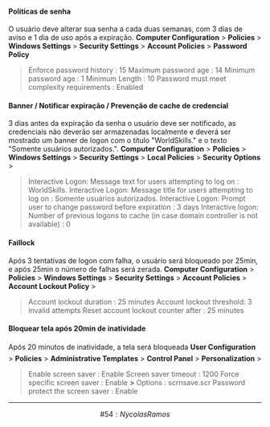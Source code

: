 

#### Políticas de senha
O usuário deve alterar sua senha a cada duas semanas, com 3 dias de aviso e 1 dia de uso após a expiração.
**Computer Configuration** > **Policies** > **Windows Settings** > **Security Settings** > **Account Policies** > **Password Policy**
>Enforce password history : 15
>Maximum password age : 14
>Minimum password age : 1
>Minimum Length : 10
>Password must meet complexity requirements : Enabled
#### Banner / Notificar expiração / Prevenção de cache de credencial
3 dias antes da expiração da senha o usuário deve ser notificado, as credenciais não deverão ser armazenadas localmente e deverá ser mostrado um banner de logon com o título "WorldSkills." e o texto "Somente usuários autorizados.".
**Computer Configuration** > **Policies** > **Windows Settings** > **Security Settings** > **Local Policies** > **Security Options** > 
>Interactive Logon: Message text for users attempting to log on : WorldSkills.
>Interactive Logon: Message title for users attempting to log on : Somente usuários 
>autorizados.
>Interactive Logon: Prompt user to change password before expiration : 3 days
>Interactive logon: Number of previous logons to cache (in case domain controller is not available) : 0
#### Faillock
Após 3 tentativas de logon com falha, o usuário será bloqueado por 25min, e após 25min o número de falhas será zerada.
**Computer Configuration** > **Policies** > **Windows Settings** > **Security Settings** > **Account Policies** > **Account Lockout Policy** >
>Account lockout duration : 25 minutes
>Account lockout threshold: 3 invalid attempts
>Reset account lockout counter after : 25 minutes
#### Bloquear tela após 20min de inatividade
Após 20 minutos de inatividade, a tela será bloqueada
**User Configuration** > **Policies** > **Administrative Templates** > **Control Panel** > **Personalization** >
>Enable screen saver : Enable
>Screen saver timeout : 1200
>Force specific screen saver : Enable
>**>** Options : scrnsave.scr
>Password protect the screen saver : Enable
***
$$\#54 : Nycolas Ramos$$
